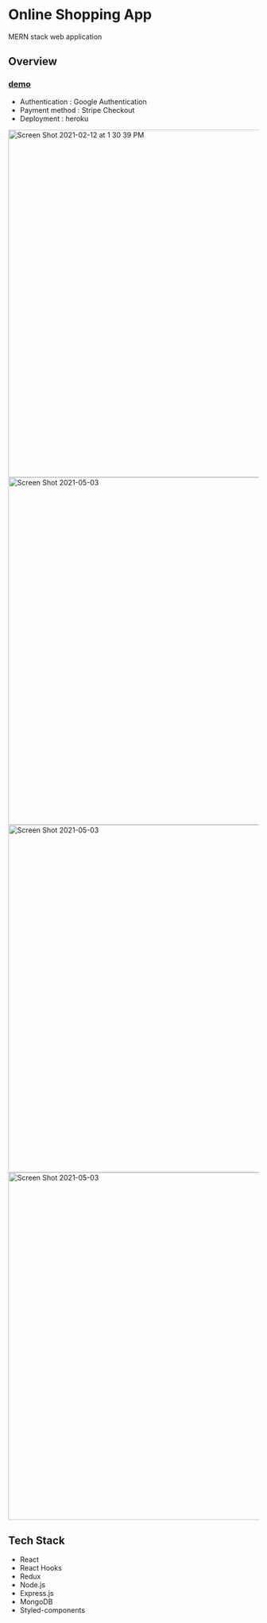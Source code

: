 # Online Shopping App
MERN stack web application

## Overview
### [demo](https://natleather.herokuapp.com)

* Authentication : Google Authentication 
* Payment method : Stripe Checkout
* Deployment : heroku


<img width="700" alt="Screen Shot 2021-02-12 at 1 30 39 PM" src="https://user-images.githubusercontent.com/64046039/107824751-da1e1c00-6d36-11eb-9b70-1f15df7f7947.png">
<img width="700" alt="Screen Shot 2021-05-03" src="https://user-images.githubusercontent.com/64046039/116965542-f0b37f80-ac62-11eb-9448-4c24e6af34b5.png">
<img width="700" alt="Screen Shot 2021-05-03" src="https://user-images.githubusercontent.com/64046039/116965685-3708de80-ac63-11eb-84d9-e31d668cd5ea.png">
<!-- <img width="700" alt="Screen Shot 2021-05-03" src="https://user-images.githubusercontent.com/64046039/116965693-3bcd9280-ac63-11eb-9f50-4feb44fdb14d.png"> -->
<img width="700" alt="Screen Shot 2021-05-03" src="https://user-images.githubusercontent.com/64046039/116965703-3ff9b000-ac63-11eb-807b-6a72cff941dd.png">


## Tech Stack
* React
* React Hooks
* Redux
* Node.js
* Express.js
* MongoDB
* Styled-components
